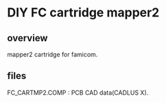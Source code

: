 # DIY FC cartridge mapper2

## overview

mapper2 cartridge for famicom.

## files

FC_CARTMP2.COMP : PCB CAD data(CADLUS X).
